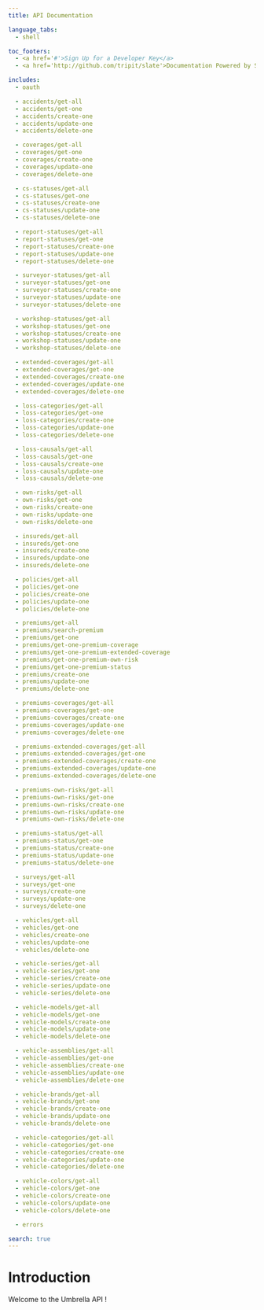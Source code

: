 ```yaml
---
title: API Documentation

language_tabs:
  - shell

toc_footers:
  - <a href='#'>Sign Up for a Developer Key</a>
  - <a href='http://github.com/tripit/slate'>Documentation Powered by Slate</a>

includes:
  - oauth

  - accidents/get-all
  - accidents/get-one
  - accidents/create-one
  - accidents/update-one
  - accidents/delete-one

  - coverages/get-all
  - coverages/get-one
  - coverages/create-one
  - coverages/update-one
  - coverages/delete-one

  - cs-statuses/get-all
  - cs-statuses/get-one
  - cs-statuses/create-one
  - cs-statuses/update-one
  - cs-statuses/delete-one

  - report-statuses/get-all
  - report-statuses/get-one
  - report-statuses/create-one
  - report-statuses/update-one
  - report-statuses/delete-one

  - surveyor-statuses/get-all
  - surveyor-statuses/get-one
  - surveyor-statuses/create-one
  - surveyor-statuses/update-one
  - surveyor-statuses/delete-one

  - workshop-statuses/get-all
  - workshop-statuses/get-one
  - workshop-statuses/create-one
  - workshop-statuses/update-one
  - workshop-statuses/delete-one

  - extended-coverages/get-all
  - extended-coverages/get-one
  - extended-coverages/create-one
  - extended-coverages/update-one
  - extended-coverages/delete-one

  - loss-categories/get-all
  - loss-categories/get-one
  - loss-categories/create-one
  - loss-categories/update-one
  - loss-categories/delete-one

  - loss-causals/get-all
  - loss-causals/get-one
  - loss-causals/create-one
  - loss-causals/update-one
  - loss-causals/delete-one

  - own-risks/get-all
  - own-risks/get-one
  - own-risks/create-one
  - own-risks/update-one
  - own-risks/delete-one

  - insureds/get-all
  - insureds/get-one
  - insureds/create-one
  - insureds/update-one
  - insureds/delete-one

  - policies/get-all
  - policies/get-one
  - policies/create-one
  - policies/update-one
  - policies/delete-one

  - premiums/get-all
  - premiums/search-premium
  - premiums/get-one
  - premiums/get-one-premium-coverage
  - premiums/get-one-premium-extended-coverage
  - premiums/get-one-premium-own-risk
  - premiums/get-one-premium-status
  - premiums/create-one
  - premiums/update-one
  - premiums/delete-one

  - premiums-coverages/get-all
  - premiums-coverages/get-one
  - premiums-coverages/create-one
  - premiums-coverages/update-one
  - premiums-coverages/delete-one

  - premiums-extended-coverages/get-all
  - premiums-extended-coverages/get-one
  - premiums-extended-coverages/create-one
  - premiums-extended-coverages/update-one
  - premiums-extended-coverages/delete-one

  - premiums-own-risks/get-all
  - premiums-own-risks/get-one
  - premiums-own-risks/create-one
  - premiums-own-risks/update-one
  - premiums-own-risks/delete-one

  - premiums-status/get-all
  - premiums-status/get-one
  - premiums-status/create-one
  - premiums-status/update-one
  - premiums-status/delete-one

  - surveys/get-all
  - surveys/get-one
  - surveys/create-one
  - surveys/update-one
  - surveys/delete-one

  - vehicles/get-all
  - vehicles/get-one
  - vehicles/create-one
  - vehicles/update-one
  - vehicles/delete-one

  - vehicle-series/get-all
  - vehicle-series/get-one
  - vehicle-series/create-one
  - vehicle-series/update-one
  - vehicle-series/delete-one

  - vehicle-models/get-all
  - vehicle-models/get-one
  - vehicle-models/create-one
  - vehicle-models/update-one
  - vehicle-models/delete-one

  - vehicle-assemblies/get-all
  - vehicle-assemblies/get-one
  - vehicle-assemblies/create-one
  - vehicle-assemblies/update-one
  - vehicle-assemblies/delete-one

  - vehicle-brands/get-all
  - vehicle-brands/get-one
  - vehicle-brands/create-one
  - vehicle-brands/update-one
  - vehicle-brands/delete-one

  - vehicle-categories/get-all
  - vehicle-categories/get-one
  - vehicle-categories/create-one
  - vehicle-categories/update-one
  - vehicle-categories/delete-one

  - vehicle-colors/get-all
  - vehicle-colors/get-one
  - vehicle-colors/create-one
  - vehicle-colors/update-one
  - vehicle-colors/delete-one

  - errors

search: true
---
```


# Introduction

Welcome to the Umbrella API !